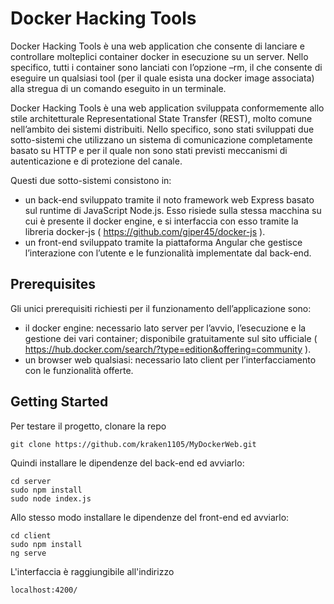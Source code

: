 # Docker Hacking Tools

Docker Hacking Tools è una web application che consente di lanciare e controllare molteplici container docker in esecuzione su un server. Nello specifico, tutti i container sono lanciati con l’opzione –rm, il che consente di eseguire un qualsiasi tool (per il quale esista una docker image associata) alla stregua di un comando eseguito in un terminale.

Docker Hacking Tools è una web application sviluppata conformemente allo stile architetturale Representational State Transfer (REST), molto comune nell’ambito dei sistemi distribuiti. Nello specifico, sono stati sviluppati due sotto-sistemi che utilizzano un sistema di comunicazione completamente basato su HTTP e per il quale non sono stati previsti meccanismi di autenticazione e di protezione del canale.

Questi due sotto-sistemi consistono in:
- un back-end sviluppato tramite il noto framework web Express basato sul runtime di JavaScript Node.js. Esso risiede sulla stessa macchina su cui è presente il docker engine, e si interfaccia con esso tramite la libreria docker-js ( https://github.com/giper45/docker-js ).
- un front-end sviluppato tramite la piattaforma Angular che gestisce l’interazione con l’utente e le funzionalità implementate dal back-end.

## Prerequisites

Gli unici prerequisiti richiesti per il funzionamento dell’applicazione sono:
- il docker engine: necessario lato server per l’avvio, l’esecuzione e la gestione dei vari
container; disponibile gratuitamente sul sito ufficiale ( https://hub.docker.com/search/?type=edition&offering=community ).
- un browser web qualsiasi: necessario lato client per l’interfacciamento con le funzionalità offerte.

## Getting Started

Per testare il progetto, clonare la repo
```
git clone https://github.com/kraken1105/MyDockerWeb.git
```

Quindi installare le dipendenze del back-end ed avviarlo:
```
cd server
sudo npm install
sudo node index.js
```

Allo stesso modo installare le dipendenze del front-end ed avviarlo:
```
cd client
sudo npm install
ng serve
```

L'interfaccia è raggiungibile all'indirizzo
```
localhost:4200/
```

